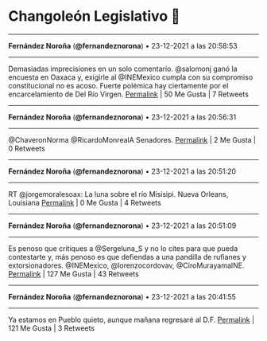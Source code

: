 # Changoleón Legislativo 🙈
*****
**Fernández Noroña** (**@fernandeznorona**) • 23-12-2021 a las 20:58:53
*****
Demasiadas imprecisiones en un solo comentario. @salomonj ganó la encuesta en Oaxaca y, exigirle al @INEMexico cumpla con su compromiso constitucional no es acoso. Fuerte polémica hay ciertamente por el encarcelamiento de Del Río Virgen.
[Permalink](https://twitter.com/fernandeznorona/status/1474243158678589441) | 50 Me Gusta | 7 Retweets
*****
**Fernández Noroña** (**@fernandeznorona**) • 23-12-2021 a las 20:56:31
*****
@ChaveronNorma @RicardoMonrealA Senadores.
[Permalink](https://twitter.com/fernandeznorona/status/1474242559811727387) | 2 Me Gusta | 0 Retweets
*****
**Fernández Noroña** (**@fernandeznorona**) • 23-12-2021 a las 20:51:20
*****
RT @jorgemoralesoax: La luna sobre el río Misisipi.
Nueva Orleans, Louisiana
[Permalink](https://twitter.com/fernandeznorona/status/1474241259485212684) | 0 Me Gusta | 4 Retweets
*****
**Fernández Noroña** (**@fernandeznorona**) • 23-12-2021 a las 20:51:09
*****
Es penoso que critiques a @Sergeluna_S y no lo cites para que pueda contestarte y, más penoso es que defiendas a una pandilla de rufianes y extorsionadores. @INEMexico, @lorenzocordovav, @CiroMurayamaINE.
[Permalink](https://twitter.com/fernandeznorona/status/1474241212303486999) | 127 Me Gusta | 43 Retweets
*****
**Fernández Noroña** (**@fernandeznorona**) • 23-12-2021 a las 20:41:55
*****
Ya estamos en Pueblo quieto, aunque mañana regresaré al D.F.
[Permalink](https://twitter.com/fernandeznorona/status/1474238886062743553) | 121 Me Gusta | 3 Retweets